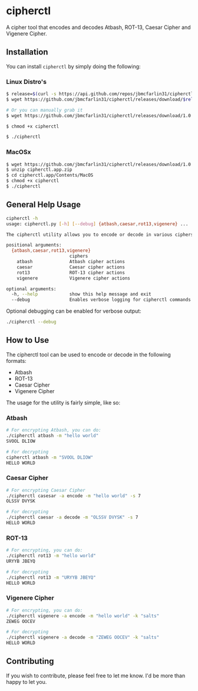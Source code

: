 # cipherctl
A cipher tool that encodes and decodes Atbash, ROT-13, Caesar Cipher and Vigenere Cipher.

## Installation

You can install `cipherctl` by simply doing the following:

### Linux Distro's
```bash
$ release=$(curl -s https://api.github.com/repos/jbmcfarlin31/cipherctl/releases/latest | grep "browser_download_url.*zip" | cut -d '"' -f 4 | cut -d "/" -f 8)
$ wget https://github.com/jbmcfarlin31/cipherctl/releases/download/$release/cipherctl

# Or you can manually grab it
$ wget https://github.com/jbmcfarlin31/cipherctl/releases/download/1.0.0/cipherctl

$ chmod +x cipherctl

$ ./cipherctl
```

### MacOSx
```bash
$ wget https://github.com/jbmcfarlin31/cipherctl/releases/download/1.0.0/cipherctl.app.zip
$ unzip cipherctl.app.zip
$ cd cipherctl.app/Contents/MacOS
$ chmod +x cipherctl
$ ./cipherctl
```

<!--### Windows - NOT TESTED YET
```
// using powershell
C:\Temp> wget https://github.com/jbmcfarlin31/cipherctl/releases/download/1.0.0/cipherctl
C:\Temp> python cipherctl
```
-->

## General Help Usage
```bash
cipherctl -h
usage: cipherctl.py [-h] [--debug] {atbash,caesar,rot13,vigenere} ...

The cipherctl utility allows you to encode or decode in various ciphers

positional arguments:
  {atbash,caesar,rot13,vigenere}
                        ciphers
    atbash              Atbash cipher actions
    caesar              Caesar cipher actions
    rot13               ROT-13 cipher actions
    vigenere            Vigenere cipher actions

optional arguments:
  -h, --help            show this help message and exit
  --debug               Enables verbose logging for cipherctl commands
```

Optional debugging can be enabled for verbose output:
```bash
./cipherctl --debug
```

## How to Use 
The cipherctl tool can be used to encode or decode in the following formats:
- Atbash
- ROT-13
- Caesar Cipher
- Vigenere Cipher

The usage for the utility is fairly simple, like so:
### Atbash
```bash
# For encrypting Atbash, you can do:
./cipherctl atbash -m "hello world"
SVOOL DLIOW

# For decrypting
cipherctl atbash -m "SVOOL DLIOW"
HELLO WORLD
```

### Caesar Cipher
```bash
# For encrypting Caesar Cipher
./cipherctl casesar -a encode -m "hello world" -s 7
OLSSV DVYSK

# For decrypting
./cipherctl caesar -a decode -m "OLSSV DVYSK" -s 7
HELLO WORLD
```

### ROT-13
```bash
# For encrypting, you can do:
./cipherctl rot13 -m "hello world"
URYYB JBEYQ

# For decrypting
./cipherctl rot13 -m "URYYB JBEYQ"
HELLO WORLD
```

### Vigenere Cipher
```bash
# For encrypting, you can do:
./cipherctl vigenere -a encode -m "hello world" -k "salts"
ZEWEG OOCEV

# For decrypting
./cipherctl vigenere -a decode -m "ZEWEG OOCEV" -k "salts"
HELLO WORLD
```

## Contributing
If you wish to contribute, please feel free to let me know. I'd be more than happy to let you.
